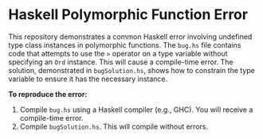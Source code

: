 # Haskell Polymorphic Function Error
This repository demonstrates a common Haskell error involving undefined type class instances in polymorphic functions.  The `bug.hs` file contains code that attempts to use the `>` operator on a type variable without specifying an `Ord` instance. This will cause a compile-time error. The solution, demonstrated in `bugSolution.hs`, shows how to constrain the type variable to ensure it has the necessary instance.

**To reproduce the error:**
1.  Compile `bug.hs` using a Haskell compiler (e.g., GHC). You will receive a compile-time error.
2. Compile `bugSolution.hs`. This will compile without errors.